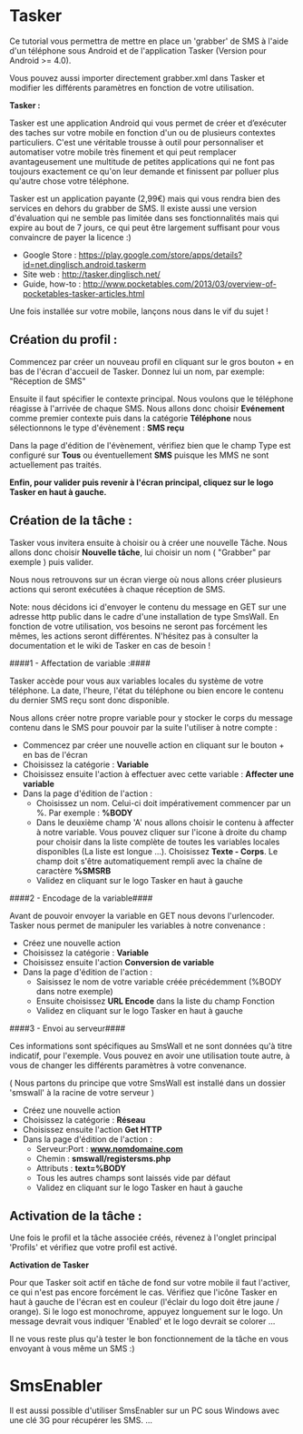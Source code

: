 Tasker
======

Ce tutorial vous permettra de mettre en place un 'grabber' de SMS à l'aide d'un téléphone sous Android et de l'application Tasker (Version pour Android >= 4.0).

Vous pouvez aussi importer directement grabber.xml dans Tasker et modifier les différents paramètres en fonction de votre utilisation.

__Tasker :__

Tasker est une application Android qui vous permet de créer et d’exécuter des taches sur votre mobile en fonction d'un ou de plusieurs contextes particuliers. C'est une véritable trousse à outil pour personnaliser et automatiser votre mobile très finement et qui peut remplacer avantageusement une multitude de petites applications qui ne font pas toujours exactement ce qu'on leur demande et finissent par polluer plus qu'autre chose votre téléphone.

Tasker est un application payante (2,99€) mais qui vous rendra bien des services en dehors du grabber de SMS. Il existe aussi une version d'évaluation qui ne semble pas limitée dans ses fonctionnalités mais qui expire au bout de 7 jours, ce qui peut être largement suffisant pour vous convaincre de payer la licence :)

- Google Store : <https://play.google.com/store/apps/details?id=net.dinglisch.android.taskerm>
- Site web : <http://tasker.dinglisch.net/>
- Guide, how-to : <http://www.pocketables.com/2013/03/overview-of-pocketables-tasker-articles.html>

Une fois installée sur votre mobile, lançons nous dans le vif du sujet !


Création du profil :
--------------------

Commencez par créer un nouveau profil en cliquant sur le gros bouton + en bas de l'écran d'accueil de Tasker. Donnez lui un nom, par exemple: "Réception de SMS"

Ensuite il faut spécifier le contexte principal. Nous voulons que le téléphone réagisse à l'arrivée de chaque SMS. Nous allons donc choisir __Evénement__ comme premier contexte puis dans la catégorie __Téléphone__ nous sélectionnons le type d'évènement : __SMS reçu__

Dans la page d'édition de l'évènement, vérifiez bien que le champ Type est configuré sur __Tous__ ou éventuellement __SMS__ puisque les MMS ne sont actuellement pas traités.

__Enfin, pour valider puis revenir à l'écran principal, cliquez sur le logo Tasker en haut à gauche.__


Création de la tâche :
----------------------

Tasker vous invitera ensuite à choisir ou à créer une nouvelle Tâche. Nous allons donc choisir __Nouvelle tâche__, lui choisir un nom ( "Grabber" par exemple ) puis valider.

Nous nous retrouvons sur un écran vierge où nous allons créer plusieurs actions qui seront exécutées à chaque réception de SMS.

Note: nous décidons ici d'envoyer le contenu du message en GET sur une adresse http public dans le cadre d'une installation de type SmsWall. En fonction de votre utilisation, vos besoins ne seront pas forcément les mêmes, les actions seront différentes.
N'hésitez pas à consulter la documentation et le wiki de Tasker en cas de besoin !


####1 - Affectation de variable :####

Tasker accède pour vous aux variables locales du système de votre téléphone. La date, l'heure, l'état du téléphone ou bien encore le contenu du dernier SMS reçu sont donc disponible.

Nous allons créer notre propre variable pour y stocker le corps du message contenu dans le SMS pour pouvoir par la suite l'utiliser à notre compte :

- Commencez par créer une nouvelle action en cliquant sur le bouton + en bas de l'écran
- Choisissez la catégorie : __Variable__
- Choisissez ensuite l'action à effectuer avec cette variable : __Affecter une variable__
- Dans la page d'édition de l'action :
     - Choisissez un nom. Celui-ci doit impérativement commencer par un %. Par exemple : __%BODY__
     - Dans le deuxième champ 'A' nous allons choisir le contenu à affecter à notre variable. Vous pouvez cliquer sur l'icone à droite du champ pour choisir dans la liste complète de toutes les variables locales disponibles (La liste est longue ...). Choisissez __Texte - Corps__. Le champ doit s'être automatiquement rempli avec la chaîne de caractère __%SMSRB__
     - Validez en cliquant sur le logo Tasker en haut à gauche


####2 - Encodage de la variable####

Avant de pouvoir envoyer la variable en GET nous devons l'urlencoder. Tasker nous permet de manipuler les variables à notre convenance :

- Créez une nouvelle action
- Choisissez la catégorie : __Variable__
- Choisissez ensuite l'action __Conversion de variable__
- Dans la page d'édition de l'action :
     - Saisissez le nom de votre variable créée précédemment (%BODY dans notre exemple)
     - Ensuite choisissez __URL Encode__ dans la liste du champ Fonction
     - Validez en cliquant sur le logo Tasker en haut à gauche


####3 - Envoi au serveur####

Ces informations sont spécifiques au SmsWall et ne sont données qu'à titre indicatif, pour l'exemple. Vous pouvez en avoir une utilisation toute autre, à vous de changer les différents paramètres à votre convenance.

( Nous partons du principe que votre SmsWall est installé dans un dossier 'smswall' à la racine de votre serveur )

- Créez une nouvelle action
- Choisissez la catégorie : __Réseau__
- Choisissez ensuite l'action __Get HTTP__
- Dans la page d'édition de l'action :
     - Serveur:Port : __www.nomdomaine.com__
     - Chemin : __smswall/registersms.php__
     - Attributs : __text=%BODY__
     - Tous les autres champs sont laissés vide par défaut
     - Validez en cliquant sur le logo Tasker en haut à gauche


Activation de la tâche :
------------------------

Une fois le profil et la tâche associée créés, révenez à l'onglet principal 'Profils' et vérifiez que votre profil est activé.

__Activation de Tasker__

Pour que Tasker soit actif en tâche de fond sur votre mobile il faut l'activer, ce qui n'est pas encore forcément le cas. Vérifiez que l'icône Tasker en haut à gauche de l'écran est en couleur (l'éclair du logo doit être jaune / orange). Si le logo est monochrome, appuyez longuement sur le logo. Un message devrait vous indiquer 'Enabled' et le logo devrait se colorer ...

Il ne vous reste plus qu'à tester le bon fonctionnement de la tâche en vous envoyant à vous même un SMS :)



SmsEnabler
==========

Il est aussi possible d'utiliser SmsEnabler sur un PC sous Windows avec une clé 3G pour récupérer les SMS.
...
